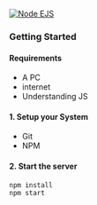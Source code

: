 [![Node EJS](https://miro.medium.com/max/1400/1*dED9EesZyJbRKZnnQjTyyQ.jpeg)](https://github.com/alvihossain1/CSE303L_Weather_Project_2022)

### Getting Started

#### Requirements
- A PC 
- internet
- Understanding JS

#### 1. Setup your System
- Git
- NPM

#### 2. Start the server
```
npm install
npm start
```